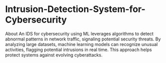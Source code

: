# Intrusion-Detection-System-for-Cybersecurity
About An IDS for cybersecurity using ML leverages algorithms to detect abnormal patterns in network traffic, signaling potential security threats. By analyzing large datasets, machine learning models can recognize unusual activities, flagging potential intrusions in real time. This approach helps protect systems against evolving cyberattacks.
